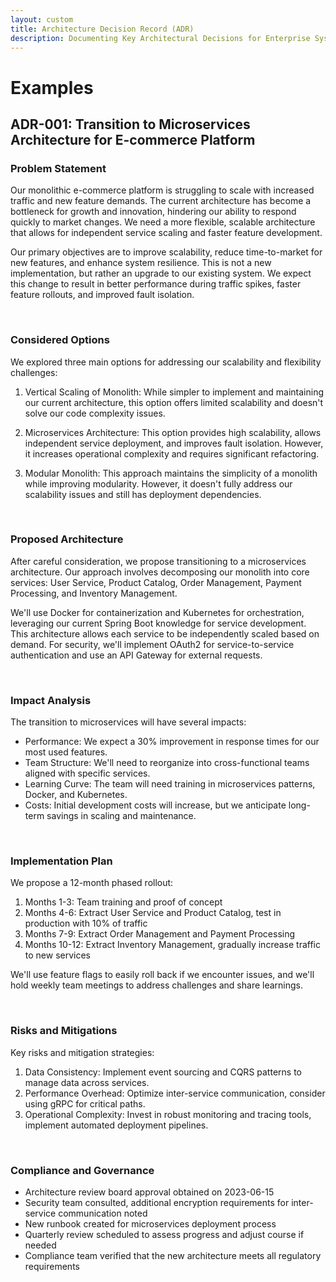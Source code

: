 ```yaml
---
layout: custom
title: Architecture Decision Record (ADR)
description: Documenting Key Architectural Decisions for Enterprise Systems
---
```


# Examples

## ADR-001: Transition to Microservices Architecture for E-commerce Platform

### Problem Statement
Our monolithic e-commerce platform is struggling to scale with increased traffic and new feature demands. The current architecture has become a bottleneck for growth and innovation, hindering our ability to respond quickly to market changes. We need a more flexible, scalable architecture that allows for independent service scaling and faster feature development.

Our primary objectives are to improve scalability, reduce time-to-market for new features, and enhance system resilience. This is not a new implementation, but rather an upgrade to our existing system. We expect this change to result in better performance during traffic spikes, faster feature rollouts, and improved fault isolation.

<br>

### Considered Options
We explored three main options for addressing our scalability and flexibility challenges:

1. Vertical Scaling of Monolith: While simpler to implement and maintaining our current architecture, this option offers limited scalability and doesn't solve our code complexity issues.

2. Microservices Architecture: This option provides high scalability, allows independent service deployment, and improves fault isolation. However, it increases operational complexity and requires significant refactoring.

3. Modular Monolith: This approach maintains the simplicity of a monolith while improving modularity. However, it doesn't fully address our scalability issues and still has deployment dependencies.

<br>

### Proposed Architecture
After careful consideration, we propose transitioning to a microservices architecture. Our approach involves decomposing our monolith into core services: User Service, Product Catalog, Order Management, Payment Processing, and Inventory Management.

We'll use Docker for containerization and Kubernetes for orchestration, leveraging our current Spring Boot knowledge for service development. This architecture allows each service to be independently scaled based on demand. For security, we'll implement OAuth2 for service-to-service authentication and use an API Gateway for external requests.

<br>

### Impact Analysis
The transition to microservices will have several impacts:
- Performance: We expect a 30% improvement in response times for our most used features.
- Team Structure: We'll need to reorganize into cross-functional teams aligned with specific services.
- Learning Curve: The team will need training in microservices patterns, Docker, and Kubernetes.
- Costs: Initial development costs will increase, but we anticipate long-term savings in scaling and maintenance.

<br>

### Implementation Plan
We propose a 12-month phased rollout:
1. Months 1-3: Team training and proof of concept
2. Months 4-6: Extract User Service and Product Catalog, test in production with 10% of traffic
3. Months 7-9: Extract Order Management and Payment Processing
4. Months 10-12: Extract Inventory Management, gradually increase traffic to new services

We'll use feature flags to easily roll back if we encounter issues, and we'll hold weekly team meetings to address challenges and share learnings.

<br>

### Risks and Mitigations
Key risks and mitigation strategies:
1. Data Consistency: Implement event sourcing and CQRS patterns to manage data across services.
2. Performance Overhead: Optimize inter-service communication, consider using gRPC for critical paths.
3. Operational Complexity: Invest in robust monitoring and tracing tools, implement automated deployment pipelines.

<br>

### Compliance and Governance
- Architecture review board approval obtained on 2023-06-15
- Security team consulted, additional encryption requirements for inter-service communication noted
- New runbook created for microservices deployment process
- Quarterly review scheduled to assess progress and adjust course if needed
- Compliance team verified that the new architecture meets all regulatory requirements